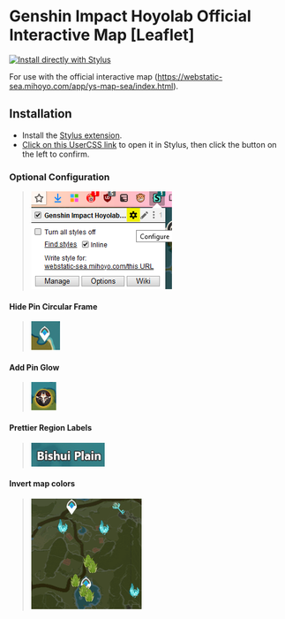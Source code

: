 ﻿# Genshin Impact Hoyolab Official Interactive Map [Leaflet]

[![Install directly with Stylus](https://img.shields.io/badge/Install%20directly%20with-Stylus-238b8b.svg)](https://raw.githubusercontent.com/mchubby/Genshin-Impact-Official-Interactive-Map-UserStyle/main/GenshinOfficialMap.user.css)

For use with the official interactive map (https://webstatic-sea.mihoyo.com/app/ys-map-sea/index.html).


## Installation

* Install the [Stylus extension](https://add0n.com/stylus.html).
* [Click on this UserCSS link](https://raw.githubusercontent.com/mchubby/Genshin-Impact-Official-Interactive-Map-UserStyle/main/GenshinOfficialMap.user.css) to open it in Stylus, then click the button on the left to confirm.

### Optional Configuration

> ![Settings pane](https://raw.githubusercontent.com/mchubby/Genshin-Impact-Official-Interactive-Map-UserStyle/main/images/config1.png)

#### Hide Pin Circular Frame
> ![Setting: "Hide Pin Circular Frame"](https://raw.githubusercontent.com/mchubby/Genshin-Impact-Official-Interactive-Map-UserStyle/main/images/setting1.png)

#### Add Pin Glow
> ![Setting: "Add Pin Glow"](https://raw.githubusercontent.com/mchubby/Genshin-Impact-Official-Interactive-Map-UserStyle/main/images/setting2.png)

#### Prettier Region Labels
> ![Setting: "Prettier Region Labels"](https://raw.githubusercontent.com/mchubby/Genshin-Impact-Official-Interactive-Map-UserStyle/main/images/setting3.png)

#### Invert map colors
> ![Setting: "Invert map colors"](https://raw.githubusercontent.com/mchubby/Genshin-Impact-Official-Interactive-Map-UserStyle/main/images/setting4.png)

